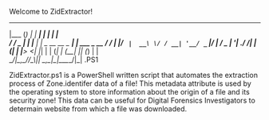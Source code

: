 Welcome to ZidExtractor!

 _______     _ _____     _                  _             
|___  (_)   | |  ___|   | |                | |            
   / / _  __| | |____  _| |_ _ __ __ _  ___| |_ ___  _ __ 
  / / | |/ _` |  __\ \/ / __| '__/ _` |/ __| __/ _ \| '__|
./ /__| | (_| | |___>  <| |_| | | (_| | (__| || (_) | |   
\_____/_|\__,_\____/_/\_\\__|_|  \__,_|\___|\__\___/|_|   .PS1
                                                          
                                                          
ZidExtractor.ps1 is a PowerShell written script that automates the extraction process of Zone.identifer data of a file! 
This metadata attribute is used by the operating system to store information about the origin of a file and its security zone!
This data can be useful for Digital Forensics Investigators to determain website from which a file was downloaded.


